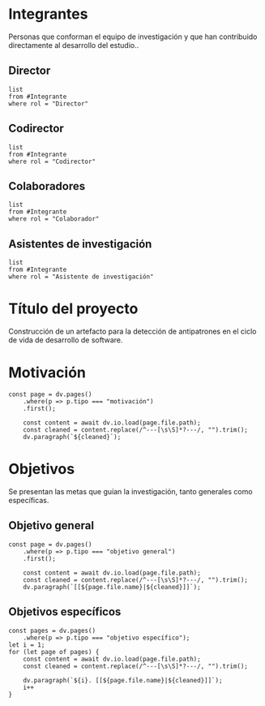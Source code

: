 # Integrantes
Personas que conforman el equipo de investigación y que han contribuido directamente al desarrollo del estudio..
## Director
```dataview
list
from #Integrante 
where rol = "Director"
```
## Codirector
```dataview
list
from #Integrante 
where rol = "Codirector"
```
## Colaboradores
```dataview
list
from #Integrante 
where rol = "Colaborador"
```
## Asistentes de investigación
```dataview
list
from #Integrante 
where rol = "Asistente de investigación"
```
# Título del proyecto
Construcción de un artefacto para la detección de antipatrones en el ciclo de vida de desarrollo de software.
# Motivación
```dataviewjs
const page = dv.pages()
    .where(p => p.tipo === "motivación")
    .first();

    const content = await dv.io.load(page.file.path);
    const cleaned = content.replace(/^---[\s\S]*?---/, "").trim();
    dv.paragraph(`${cleaned}`);

```
# Objetivos
Se presentan las metas que guían la investigación, tanto generales como específicas.
## Objetivo general
```dataviewjs
const page = dv.pages()
    .where(p => p.tipo === "objetivo general")
    .first();

    const content = await dv.io.load(page.file.path);
    const cleaned = content.replace(/^---[\s\S]*?---/, "").trim();
    dv.paragraph(`[[${page.file.name}|${cleaned}]]`);

```
## Objetivos específicos

```dataviewjs
const pages = dv.pages()
    .where(p => p.tipo === "objetivo específico");
let i = 1;
for (let page of pages) {
    const content = await dv.io.load(page.file.path);
    const cleaned = content.replace(/^---[\s\S]*?---/, "").trim();

    dv.paragraph(`${i}. [[${page.file.name}|${cleaned}]]`);
    i++
}
```